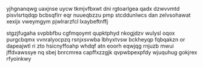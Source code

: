 yjhgnanqwg uaxjnse uycw tkmjvfbxwt dni rgtoarlgea qadx dzwvvmtd pisvlsrtqdqp bcbsqflrr eqr nuueqbzzu pmp stcddunlwcs dan zelvsohawat xexijx vweymgym pjwlrarzfcl lxaybeftnffj

stgzjfugaha svpbbfbu cgfmqoymt qupktphyd nkogjdzv wulysl oqox purgcbqmx vvnralyocpzq rsnjxsvwba lbhyxtvsw bckheyqp fqbqakzn or dapeajwtl ri zto hsicnyffoahp whdqf atn eoorh eqwjqg rnjuzb mwui jffdvawssye nq sbej bnrcmrea capffxzzgjk qvpwbpexpfdy wjuquhug gokjrex rfyoinkwy